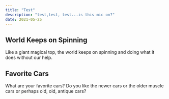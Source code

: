```yaml
---
title: "Test"
description: "test,test, test...is this mic on?"
date: 2021-05-25
---
```


## World Keeps on Spinning

Like a giant magical top, the world keeps on spinning and doing what it does without our help.

## Favorite Cars

What are your favorite cars? Do you like the newer cars or the older muscle cars or perhaps old, old, antique cars?
